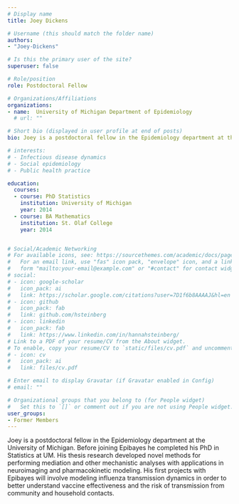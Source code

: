 ```yaml
---
# Display name
title: Joey Dickens

# Username (this should match the folder name)
authors:
- "Joey-Dickens"

# Is this the primary user of the site?
superuser: false

# Role/position
role: Postdoctoral Fellow

# Organizations/Affiliations
organizations:
- name:  University of Michigan Department of Epidemiology
  # url: ""

# Short bio (displayed in user profile at end of posts)
bio: Joey is a postdoctoral fellow in the Epidemiology department at the University of Michigan.

# interests:
# - Infectious disease dynamics
# - Social epidemiology
# - Public health practice

education:
  courses:
  - course: PhD Statistics
    institution: University of Michigan
    year: 2014
  - course: BA Mathematics
    institution: St. Olaf College
    year: 2014


# Social/Academic Networking
# For available icons, see: https://sourcethemes.com/academic/docs/page-builder/#icons
#   For an email link, use "fas" icon pack, "envelope" icon, and a link in the
#   form "mailto:your-email@example.com" or "#contact" for contact widget.
# social:
# - icon: google-scholar
#   icon_pack: ai
#   link: https://scholar.google.com/citations?user=7D1f6b8AAAAJ&hl=en
# - icon: github
#   icon_pack: fab
#   link: github.com/hsteinberg
# - icon: linkedin
#   icon_pack: fab
#   link: https://www.linkedin.com/in/hannahsteinberg/
# Link to a PDF of your resume/CV from the About widget.
# To enable, copy your resume/CV to `static/files/cv.pdf` and uncomment the lines below.
# - icon: cv
#   icon_pack: ai
#   link: files/cv.pdf

# Enter email to display Gravatar (if Gravatar enabled in Config)
# email: ""

# Organizational groups that you belong to (for People widget)
#   Set this to `[]` or comment out if you are not using People widget.
user_groups:
- Former Members
---
```

Joey is a postdoctoral fellow in the Epidemiology department at the University of Michigan. Before joining Epibayes he completed his PhD in Statistics at UM. His thesis research developed novel methods for performing mediation and other mechanistic analyses with applications in neuroimaging and pharmacokinetic modeling. His first projects with Epibayes will involve modeling influenza transmission dynamics in order to better understand vaccine effectiveness and the risk of transmission from community and household contacts. 

